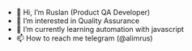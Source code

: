 - 👋 Hi, I’m Ruslan (Product QA Developer)
- 👀 I’m interested in Quality Assurance  
- 🌱 I’m currently learning automation with javascript
- 📫 How to reach me telegram (@alimrus)

<!---
RusAli/RusAli is a ✨ special ✨ repository because its `README.md` (this file) appears on your GitHub profile.
You can click the Preview link to take a look at your changes.
--->
